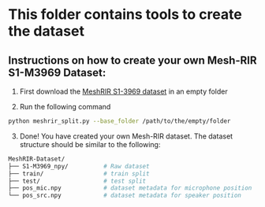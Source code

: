 # This folder contains tools to create the dataset

## Instructions on how to create your own Mesh-RIR S1-M3969 Dataset:

1. First download the [MeshRIR S1-3969 dataset](https://www.sh01.org/MeshRIR/) in an empty folder

2. Run the following command
```sh
python meshrir_split.py --base_folder /path/to/the/empty/folder
```

3. Done! You have created your own Mesh-RIR dataset. The dataset structure should be similar to the following:

```sh
MeshRIR-Dataset/
├── S1-M3969_npy/          # Raw dataset
├── train/                 # train split
├── test/                  # test split
├── pos_mic.npy            # dataset metadata for microphone position
└── pos_src.npy            # dataset metadata for speaker position
```

